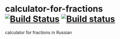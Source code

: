 # calculator-for-fractions   [![Build Status](https://travis-ci.com/Elman1995/calculator-for-fractions.svg?branch=master)](https://travis-ci.com/Elman1995/calculator-for-fractions)   [![Build status](https://ci.appveyor.com/api/projects/status/rehd87g6a3447ftv?svg=true)](https://ci.appveyor.com/project/Elman1995/calculator-for-fractions)
calculator for fractions in Russian
